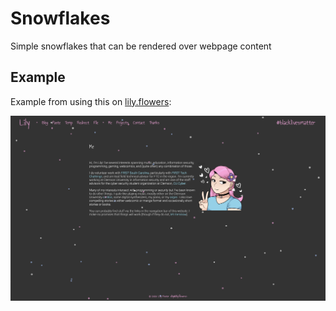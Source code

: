 Snowflakes
==========

Simple snowflakes that can be rendered over webpage content


Example
-------

Example from using this on [lily.flowers](https://lily.flowers/):

![snowflakes shown on website lily.flowers](example.png)
